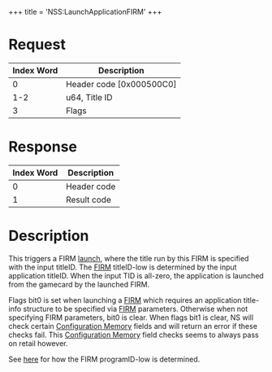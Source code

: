 +++
title = 'NSS:LaunchApplicationFIRM'
+++

# Request

| Index Word | Description                |
|------------|----------------------------|
| 0          | Header code \[0x000500C0\] |
| 1-2        | u64, Title ID              |
| 3          | Flags                      |

# Response

| Index Word | Description |
|------------|-------------|
| 0          | Header code |
| 1          | Result code |

# Description

This triggers a FIRM [launch](PMApp:LaunchFIRMSetParams "wikilink"),
where the title run by this FIRM is specified with the input titleID.
The [FIRM](FIRM "wikilink") titleID-low is determined by the input
application titleID. When the input TID is all-zero, the application is
launched from the gamecard by the launched FIRM.

Flags bit0 is set when launching a [FIRM](FIRM "wikilink") which
requires an application title-info structure to be specified via
[FIRM](FIRM "wikilink") parameters. Otherwise when not specifying FIRM
parameters, bit0 is clear. When flags bit1 is clear, NS will check
certain [Configuration Memory](Configuration_Memory "wikilink") fields
and will return an error if these checks fail. This [Configuration
Memory](Configuration_Memory "wikilink") field checks seems to always
pass on retail however.

See [here](APT:GetProgramInfo "wikilink") for how the FIRM programID-low
is determined.
